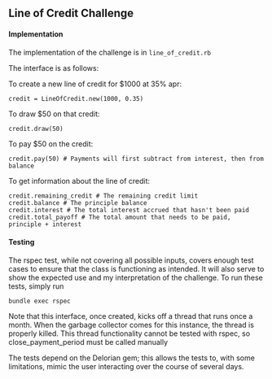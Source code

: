 ## Line of Credit Challenge

#### Implementation

The implementation of the challenge is in `line_of_credit.rb`

The interface is as follows:

To create a new line of credit for $1000 at 35% apr:

    credit = LineOfCredit.new(1000, 0.35)

To draw $50 on that credit:

    credit.draw(50)

To pay $50 on the credit:

    credit.pay(50) # Payments will first subtract from interest, then from balance

To get information about the line of credit:

    credit.remaining_credit # The remaining credit limit
    credit.balance # The principle balance
    credit.interest # The total interest accrued that hasn't been paid
    credit.total_payoff # The total amount that needs to be paid, principle + interest
    
#### Testing

The rspec test, while not covering all possible inputs, covers enough test cases to ensure that the class is functioning as intended. It will also serve to show the expected use and my interpretation of the challenge. To run these tests, simply run

    bundle exec rspec


Note that this interface, once created, kicks off a thread that runs once a month. When the garbage collector comes for this instance, the thread is properly killed. This thread functionality cannot be tested with rspec, so close_payment_period must be called manually

The tests depend on the Delorian gem; this allows the tests to, with some limitations, mimic the user interacting over the course of several days.
